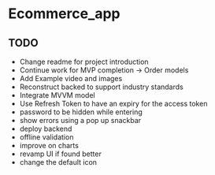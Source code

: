 # Ecommerce_app

## TODO
- Change readme for project introduction
- Continue work for MVP completion -> Order models
- Add Example video and images
- Reconstruct backed to support industry standards
- Integrate MVVM model
- Use Refresh Token to have an expiry for the access token
- password to be hidden while entering 
- show errors using a pop up snackbar
- deploy backend
- offline validation
- improve on charts
- revamp UI if found better
- change the default icon




